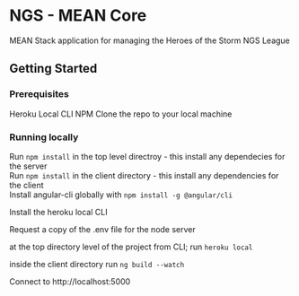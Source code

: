 # NGS - MEAN Core

MEAN Stack application for managing the Heroes of the Storm NGS League

## Getting Started

### Prerequisites

Heroku Local CLI
NPM
Clone the repo to your local machine 


### Running locally
Run `npm install` in the top level directroy - this install any dependecies for the server  
Run `npm install` in the client directory - this install any dependencies for the client  
Install angular-cli globally with `npm install -g @angular/cli`

Install the heroku local CLI

Request a copy of the .env file for the node server

at the top directory level of the project from CLI; run `heroku local`

inside the client directory run `ng build --watch`

Connect to http://localhost:5000